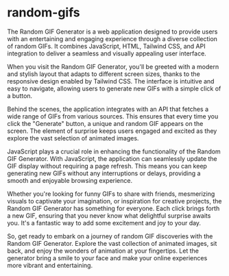 # random-gifs

The Random GIF Generator is a web application designed to provide users with an entertaining and engaging experience through a diverse collection of random GIFs. It combines JavaScript, HTML, Tailwind CSS, and API integration to deliver a seamless and visually appealing user interface.

When you visit the Random GIF Generator, you'll be greeted with a modern and stylish layout that adapts to different screen sizes, thanks to the responsive design enabled by Tailwind CSS. The interface is intuitive and easy to navigate, allowing users to generate new GIFs with a simple click of a button.

Behind the scenes, the application integrates with an API that fetches a wide range of GIFs from various sources. This ensures that every time you click the "Generate" button, a unique and random GIF appears on the screen. The element of surprise keeps users engaged and excited as they explore the vast selection of animated images.

JavaScript plays a crucial role in enhancing the functionality of the Random GIF Generator. With JavaScript, the application can seamlessly update the GIF display without requiring a page refresh. This means you can keep generating new GIFs without any interruptions or delays, providing a smooth and enjoyable browsing experience.

Whether you're looking for funny GIFs to share with friends, mesmerizing visuals to captivate your imagination, or inspiration for creative projects, the Random GIF Generator has something for everyone. Each click brings forth a new GIF, ensuring that you never know what delightful surprise awaits you. It's a fantastic way to add some excitement and joy to your day.

So, get ready to embark on a journey of random GIF discoveries with the Random GIF Generator. Explore the vast collection of animated images, sit back, and enjoy the wonders of animation at your fingertips. Let the generator bring a smile to your face and make your online experiences more vibrant and entertaining.
